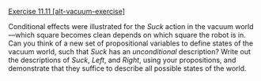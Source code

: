 [Exercise 11.11 \[alt-vacuum-exercise\]](11-11/)

Conditional effects were illustrated for the
${Suck}$ action in the vacuum world—which square becomes clean depends
on which square the robot is in. Can you think of a new set of
propositional variables to define states of the vacuum world, such that
${Suck}$ has an *unconditional* description? Write out
the descriptions of ${Suck}$, ${Left}$, and ${Right}$, using your
propositions, and demonstrate that they suffice to describe all possible
states of the world.
